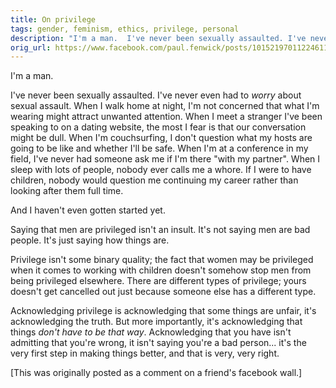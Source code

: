 ```yaml
---
title: On privilege
tags: gender, feminism, ethics, privilege, personal
description: "I'm a man.  I've never been sexually assaulted. I've never even had to *worry* about sexual assault. When I walk home at night, I'm not concerned that what I'm wearing might attract unwanted attention. When I meet a stranger I've been speaking to on a dating website, the most I fear is that our conversation might be dull.  When I'm couchsurfing, I don't question what my hosts are going to be like and whether I'll be safe. When I'm at a conference in my field, I've never had someone ask me if I'm there with my partner. When I sleep with lots of people, nobody ever calls me a whore. If I were to have children, nobody would question me continuing my career rather than looking after them full time."
orig_url: https://www.facebook.com/paul.fenwick/posts/10152197011224611
---
```

I'm a man.

I've never been sexually assaulted. I've never even had to *worry* about sexual
assault. When I walk home at night, I'm not concerned that what I'm wearing
might attract unwanted attention. When I meet a stranger I've been speaking to
on a dating website, the most I fear is that our conversation might be dull.
When I'm couchsurfing, I don't question what my hosts are going to be like and
whether I'll be safe. When I'm at a conference in my field, I've never had
someone ask me if I'm there "with my partner". When I sleep with lots of
people, nobody ever calls me a whore. If I were to have children, nobody would
question me continuing my career rather than looking after them full time.

And I haven't even gotten started yet.

<!--more-->

Saying that men are privileged isn't an insult. It's not saying men are bad
people. It's just saying how things are.

Privilege isn't some binary quality; the fact that women may be privileged when
it comes to working with children doesn't somehow stop men from being
privileged elsewhere. There are different types of privilege; yours doesn't get
cancelled out just because someone else has a different type.

Acknowledging privilege is acknowledging that some things are unfair, it's
acknowledging the truth. But more importantly, it's acknowledging that things
*don't have to be that way*. Acknowledging that you have isn't admitting that
you're wrong, it isn't saying you're a bad person... it's the very first step
in making things better, and that is very, very right.

&#x5b;This was originally posted as a comment on a friend's facebook wall.&#x5d;
